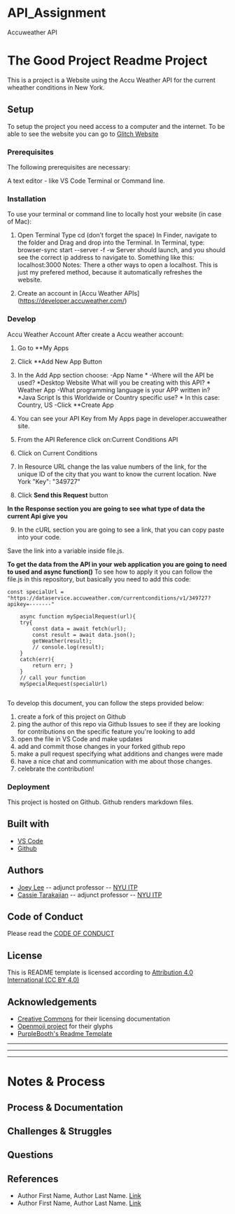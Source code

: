 # API_Assignment
 Accuweather API
<!-- Every README should start with an H1 -->
# The Good Project Readme Project
<!-- A one sentence description of the project or assignment -->
This is a project is a Website using the  Accu Weather API for the current wheather conditions in New York.

<!--![Logo](https://www.openmoji.org/data/color/svg/1F4D4.svg)-->

<!-- It is good practice to add an about or summary -->


<!-- It is essential to describe how to set up your project -->
## Setup
To setup the project you need access to a computer and the internet. To be able to see the website you can go to [Glitch Website](https://glitch.com/edit/#!/themiscadiz-api-assignment?path=file.js:14:29)

<!-- Any knowledge or tools you will need before hand -->
### Prerequisites

The following prerequisites are necessary:

A text editor - like VS Code
Terminal or Command line.

<!-- any installation needs should be defined -->
### Installation

To use your terminal or command line to locally host your website (in case of Mac):

1. Open Terminal
Type cd (don’t forget the space)
In Finder, navigate to the folder and Drag and drop into the Terminal.
In Terminal, type: browser-sync start --server -f -w
Server should launch, and you should see the correct ip address to navigate to. Something like this: localhost:3000
Notes: There a other ways to open a localhost. This is just my prefered method, because it automatically refreshes the website.

2. Create an account in [Accu Weather APIs] (https://developer.accuweather.com/)

<!-- Write instructions on how to start working on your project -->
### Develop
Accu Weather Account
After create a Accu weather account:
1. Go to **My Apps
2. Click **Add New App Button
3. In the Add App section choose:
-App Name *
-Where will the API be used? *Desktop Website
What will you be creating with this API? * Weather App
-What programming language is your APP written in? *Java Script
Is this Worldwide or Country specific use? * In this case: Country, US
-Click **Create App

4. You can see your API Key from My Apps page in developer.accuweather site.
5. From the API Reference click on:Current Conditions API
6. Click on Current Conditions
7. In Resource URL change the las value numbers of the link, for the unique ID of the city that you want to know the current location. Nwe York "Key": "349727"
8. Click **Send this Request** button

**In the Response section you are going to see what type of data the current Api give you**

9. In the cURL section you are going to see a link, that you can copy paste into your code.

Save the link into a variable inside file.js. 

**To get the data from the API in your web application you are going to need to used and async function()**
To see how to apply it you can follow the file.js in this repository, but basically you need to add this code:
<pre><code>const specialUrl = "https://dataservice.accuweather.com/currentconditions/v1/349727?apikey=-------"
    
    async function mySpecialRequest(url){
    try{
        const data = await fetch(url);
        const result = await data.json();
        getWeather(result);
        // console.log(result);
    } 
    catch(err){
        return err; }  
    }
    // call your function
    mySpecialRequest(specialUrl)
    </code></pre>


To develop this document, you can follow the steps provided below:
1. create a fork of this project on Github
2. ping the author of this repo via Github Issues to see if they are looking for contributions on the specific feature you're looking to add
3. open the file in VS Code and make updates 
4. add and commit those changes in your forked github repo
5. make a pull request specifying what additions and changes were made
6. have a nice chat and communication with me about those changes. 
7. celebrate the contribution! 

<!-- Notes about the deployment -->
### Deployment

This project is hosted on Github. Github renders markdown files.

## Built with

* [VS Code](https://code.visualstudio.com/)
* [Github](https://github.com)

## Authors

* [Joey Lee](https://jk-lee.com) -- adjunct professor -- [NYU ITP](https://itp.nyu.edu)
* [Cassie Tarakajian](https://cassietarakajian.com/) -- adjunct professor -- [NYU ITP](https://itp.nyu.edu)

## Code of Conduct

Please read the [CODE OF CONDUCT](https://www.mozilla.org/en-US/about/governance/policies/participation/) 

## License

This is README template is licensed according to [Attribution 4.0 International (CC BY 4.0) ](https://creativecommons.org/licenses/by/4.0/)

<!-- thank and reference all the things that made your project happen -->
## Acknowledgements

* [Creative Commons](https://creativecommons.org/licenses/by/4.0/) for their licensing documentation
* [Openmoji project](https://www.openmoji.org/library/#search=notebook&emoji=1F4D4) for their glyphs
* [PurpleBooth's Readme Template](https://gist.github.com/PurpleBooth/109311bb0361f32d87a2)

***
***
***

<!-- For your assignments you might consider  -->
# Notes & Process

<!-- How you built this project - Include images, gifs, and notes here -->
## Process & Documentation

<!-- Any specific challenges or struggles documented -->
## Challenges & Struggles

<!-- Any questions you have -->
## Questions

<!-- References for resources and inspiration -->
## References

* Author First Name, Author Last Name. [Link]()
* Author First Name, Author Last Name. [Link]()
